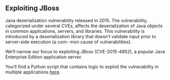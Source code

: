 ## Exploiting JBoss

Java deserialization vulnerability released in 2015. The vulnerability, categorized under several CVEs, affects the deserialization of Java objects in common applications, servers, and libraries. This vulnerability is introduced by a deserialization library that doesn’t validate input prior to server-side execution (a com-
mon cause of vulnerabilities).

We’ll narrow our focus to exploiting JBoss (CVE-2015-4852), a popular Java Enterprise Edition application server.

You’ll find a Python script that contains logic to exploit the vulnerability in multiple applications [here](https://github.com/powned/serialator).
